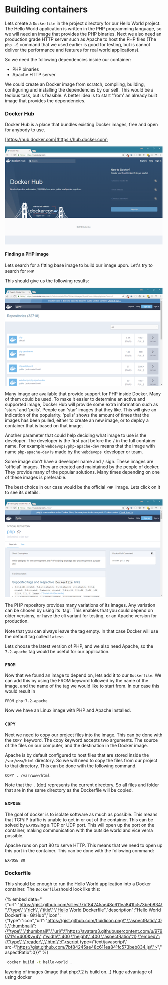 # Building containers

Lets create a `Dockerfile` in the project directory for our Hello World project. The Hello World application is written in the PHP programming language, so we will need an image that provides the PHP binaries. Next we also need an production grade HTTP server such as Apache to host the PHP files \(The `php -S` command that we used earlier is good for testing, but is cannot deliver the performance and features for real world applications\).

So we need the following dependencies inside our container:

* PHP binaries
* Apache HTTP server

We could create an Docker image from scratch, compiling, building, configuring and installing the dependencies by our self. This would be a tedious task, but is feasible. A better idea is to start 'from' an already built image that provides the dependencies. 

### Docker Hub

Docker Hub is a place that bundles existing Docker images, free and open for anybody to use. 

[https://hub.docker.com](https://hub.docker.com)

![Docker Hub website](.gitbook/assets/docker-hub.png)

#### Finding a PHP image

Lets search for a fitting base image to build our image upon. Let's try to search for `PHP`

This should give us the following results:

![](.gitbook/assets/docker-hub-search-php.png)

Many image are available that provide support for PHP inside Docker. Many of them could be used. To make it easier to determine an active and supported image, Docker Hub will provide some extra information such as 'stars' and 'pulls'. People can 'star' images that they like. This will give an indication of the popularity. 'pulls' shows the amount of times that the images has been pulled, either to create an new image, or to deploy a container that is based on that image.

Another parameter that could help deciding what image to use is the developer. The developer is the first part before the `/` in the full container name. For example `webdevops/php-apache-dev` means that the image with name `php-apache-dev` is made by the `webdevops `developer or team.

Some image don't have a developer name and `/` sign. These images are 'official' images. They are created and maintained by the people of docker. They provide many of the popular solutions. Many times depending on one of these images is preferable. 

The best choice in our case would be the official `PHP `image. Lets click on it to see its details.

![Details for the official PHP image](.gitbook/assets/docker-hub-php-image.png)

The PHP repository provides many variations of its images. Any variation can be chosen by using its 'tag'. This enables that you could depend on older versions, or have the cli variant for testing, or an Apache version for production. 

Note that you can always leave the tag empty. In that case Docker will use the default tag called `latest`.

Lets choose the latest version of PHP, and we also need Apache, so the `7.2-apache` tag would be useful for our application.

### `FROM`

Now that we found an image to depend on, lets add it to our `Dockerfile`. We can add this by using the FROM keyword followed by the name of the image, and the name of the tag we would like to start from. In our case this would result in 

```text
FROM php:7.2-apache
```

Now we have an Linux image with PHP and Apache installed.

### `COPY`

Next we need to copy our project files into the image. This can be done with the `COPY `keyword. The copy keyword accepts two arguments. The source of the files on our computer, and the destination in the Docker image.

Apache is by default configured to host files that are stored inside the `/var/www/html` directory. So we will need to copy the files from our project to that directory. This can be done with the following command.

```text
COPY . /var/www/html
```

Note that the `.` \(dot\) represents the current directory. So all files and folder that are in the same directory as the Dockerfile will be copied.

### `EXPOSE`

The goal of docker is to isolate software as much as possible. This means that TCP/IP traffic is unable to get in or out of the container. This can be solved by `EXPOSE`ing a TCP or UDP port. This will open up the port on the container, making communication with the outside world and vice versa possible.

Apache runs on port 80 to serve HTTP. This means that we need to open up this port in the container. This can be done with the following command:

```text
EXPOSE 80
```



### Dockerfile

This should be enough to run the Hello World application into a Docker container. The `Dockerfile`should look like this:

{% embed data="{\"url\":\"https://gist.github.com/sillevl/7bf84245ae48c611ea841fc573beb834\",\"type\":\"rich\",\"title\":\"Hello World Dockerfile\",\"description\":\"Hello World Dockerfile · GitHub\",\"icon\":{\"type\":\"icon\",\"url\":\"https://gist.github.com/fluidicon.png\",\"aspectRatio\":0},\"thumbnail\":{\"type\":\"thumbnail\",\"url\":\"https://avatars3.githubusercontent.com/u/979071?s=400&v=4\",\"width\":400,\"height\":400,\"aspectRatio\":1},\"embed\":{\"type\":\"reader\",\"html\":\"<script type=\\"text/javascript\\" src=\\"https://gist.github.com/7bf84245ae48c611ea841fc573beb834.js\\"></script>\",\"aspectRatio\":0}}" %}



```bash
 docker build -t hello-world .
```

 layering of images \(image that php:7.2 is build on...\) Huge advantage of using docker


